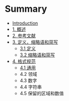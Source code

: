 # Summary

* [Introduction](README.md)
* [1. 概述](gai-shu.md)
* [2. 参考文献](can-kao-wen-xian.md)
* [3. 定义，缩略语和简写](ding-yi/31-ding-yi.md)
  * [3.1 定义](ding-yi/31-ding-yi.md)
  * [3.2 缩略语和简写](ding-yi/32-suo-lve-yu-he-jian-xie.md)
* [4. 格式规范](ge-shi-gui-fan.md)
  * [4.1 通用](ge-shi-gui-fan/41-tong-yong.md)
  * 4.2 领域
  * 4.3 数字
  * 4.4 字符串
  * 4.5 保留的区域和数值

